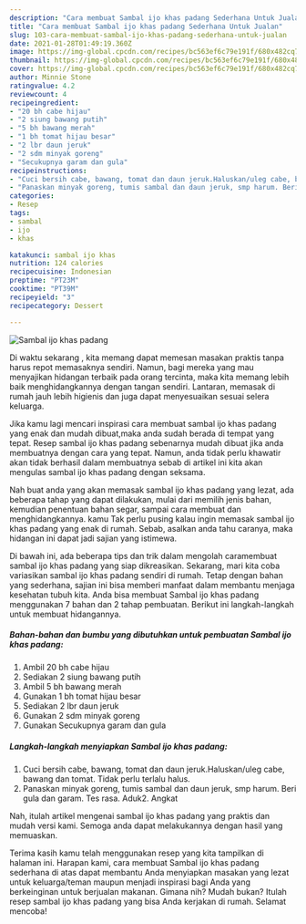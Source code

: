 ```yaml
---
description: "Cara membuat Sambal ijo khas padang Sederhana Untuk Jualan"
title: "Cara membuat Sambal ijo khas padang Sederhana Untuk Jualan"
slug: 103-cara-membuat-sambal-ijo-khas-padang-sederhana-untuk-jualan
date: 2021-01-28T01:49:19.360Z
image: https://img-global.cpcdn.com/recipes/bc563ef6c79e191f/680x482cq70/sambal-ijo-khas-padang-foto-resep-utama.jpg
thumbnail: https://img-global.cpcdn.com/recipes/bc563ef6c79e191f/680x482cq70/sambal-ijo-khas-padang-foto-resep-utama.jpg
cover: https://img-global.cpcdn.com/recipes/bc563ef6c79e191f/680x482cq70/sambal-ijo-khas-padang-foto-resep-utama.jpg
author: Minnie Stone
ratingvalue: 4.2
reviewcount: 4
recipeingredient:
- "20 bh cabe hijau"
- "2 siung bawang putih"
- "5 bh bawang merah"
- "1 bh tomat hijau besar"
- "2 lbr daun jeruk"
- "2 sdm minyak goreng"
- "Secukupnya garam dan gula"
recipeinstructions:
- "Cuci bersih cabe, bawang, tomat dan daun jeruk.Haluskan/uleg cabe, bawang dan tomat. Tidak perlu terlalu halus."
- "Panaskan minyak goreng, tumis sambal dan daun jeruk, smp harum. Beri gula dan garam. Tes rasa. Aduk2. Angkat"
categories:
- Resep
tags:
- sambal
- ijo
- khas

katakunci: sambal ijo khas 
nutrition: 124 calories
recipecuisine: Indonesian
preptime: "PT23M"
cooktime: "PT39M"
recipeyield: "3"
recipecategory: Dessert

---
```



![Sambal ijo khas padang](https://img-global.cpcdn.com/recipes/bc563ef6c79e191f/680x482cq70/sambal-ijo-khas-padang-foto-resep-utama.jpg)

Di waktu  sekarang , kita memang dapat memesan masakan praktis tanpa harus repot memasaknya sendiri. Namun, bagi mereka yang mau menyajikan hidangan terbaik pada orang tercinta, maka kita memang lebih baik menghidangkannya dengan tangan sendiri. Lantaran, memasak di rumah jauh lebih higienis dan juga dapat menyesuaikan sesuai selera keluarga.

Jika kamu lagi mencari inspirasi cara membuat sambal ijo khas padang yang enak dan mudah dibuat,maka anda sudah berada di tempat yang tepat. Resep sambal ijo khas padang  sebenarnya mudah dibuat jika anda membuatnya dengan cara yang tepat. Namun, anda tidak perlu khawatir akan tidak berhasil dalam membuatnya 
sebab di artikel ini kita akan mengulas sambal ijo khas padang dengan seksama.  



Nah buat anda yang akan memasak sambal ijo khas padang yang lezat, ada beberapa tahap yang dapat dilakukan, mulai dari memilih jenis bahan, kemudian penentuan bahan segar, sampai cara membuat dan menghidangkannya. kamu Tak perlu pusing kalau ingin memasak sambal ijo khas padang yang enak di rumah. Sebab, asalkan anda  tahu caranya, maka hidangan ini dapat jadi sajian yang istimewa.

Di bawah ini, ada beberapa tips dan trik dalam mengolah caramembuat sambal ijo khas padang yang siap dikreasikan. Sekarang, mari kita coba variasikan sambal ijo khas padang sendiri di rumah. Tetap dengan bahan yang sederhana, sajian ini bisa memberi manfaat dalam membantu menjaga kesehatan tubuh kita. Anda bisa membuat Sambal ijo khas padang menggunakan 7 bahan dan 2 tahap pembuatan. Berikut ini langkah-langkah untuk membuat hidangannya.

<!--inarticleads1-->

##### Bahan-bahan dan bumbu yang dibutuhkan untuk pembuatan Sambal ijo khas padang:

1. Ambil 20 bh cabe hijau
1. Sediakan 2 siung bawang putih
1. Ambil 5 bh bawang merah
1. Gunakan 1 bh tomat hijau besar
1. Sediakan 2 lbr daun jeruk
1. Gunakan 2 sdm minyak goreng
1. Gunakan Secukupnya garam dan gula




<!--inarticleads2-->

##### Langkah-langkah menyiapkan Sambal ijo khas padang:

1. Cuci bersih cabe, bawang, tomat dan daun jeruk.Haluskan/uleg cabe, bawang dan tomat. Tidak perlu terlalu halus.
1. Panaskan minyak goreng, tumis sambal dan daun jeruk, smp harum. Beri gula dan garam. Tes rasa. Aduk2. Angkat




Nah, itulah artikel mengenai  sambal ijo khas padang  yang praktis dan mudah versi kami. Semoga anda dapat melakukannya dengan hasil yang memuaskan. 

Terima kasih kamu telah menggunakan resep yang kita tampilkan di halaman ini. Harapan kami, cara membuat  Sambal ijo khas padang sederhana di atas dapat membantu Anda menyiapkan masakan yang lezat untuk keluarga/teman maupun menjadi inspirasi bagi Anda yang berkeinginan untuk berjualan makanan. Gimana nih? Mudah bukan? Itulah resep sambal ijo khas padang yang bisa Anda kerjakan di rumah. Selamat mencoba!

